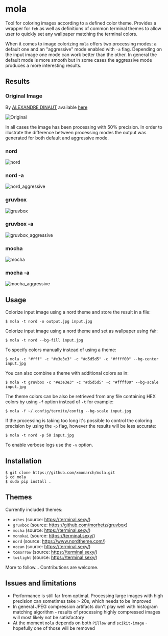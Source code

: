 # mola

Tool for coloring images according to a defined color theme. Provides a wrapper for `feh` as well as definitions
of common terminal themes to allow user to quickly set any wallpaper matching the terminal colors.

When it comes to image colorizing `mola` offers two processing modes: a default one and an "aggressive" mode enabled with `-a` flag. Depending on the input image one mode can work better than the other. In general the default mode is more smooth but in some cases the aggressive mode produces a more interesting results.  

## Results

### Original Image

By [ALEXANDRE DINAUT](https://unsplash.com/@alexdinaut) available [here](https://unsplash.com/photos/zqxnyb7M5kI)

![Original](/samples/original.jpg)

In all cases the image has been processing with 50% precision. In order to illustrate the difference between processing modes the output was generated for both default and aggressive mode. 

### nord

![nord](/samples/nord.jpg)

### nord -a

![nord_aggressive](/samples/nord_a.jpg)

### gruvbox

![gruvbox](/samples/gruvbox.jpg)

### gruvbox -a

![gruvbox_aggressive](/samples/gruvbox_a.jpg)

### mocha

![mocha](/samples/mocha.jpg)

### mocha -a

![mocha_aggressive](/samples/mocha_a.jpg)

## Usage

Colorize input image using a nord theme and store the result in a file:
```shell
$ mola -t nord -o output.jpg input.jpg
```

Colorize input image using a nord theme and set as wallpaper using `feh`:
```shell
$ mola -t nord --bg-fill input.jpg
```

To specify colors manually instead of using a theme:
```shell
$ mola -c "#fff" -c "#e3e3e3" -c "#d5d5d5" -c "#ffff00" --bg-center input.jpg
```

You can also combine a theme with additional colors as in:
```shell
$ mola -t gruvbox -c "#e3e3e3" -c "#d5d5d5" -c "#ffff00" --bg-scale input.jpg
```

The theme colors can be also be retrieved from any file containing HEX colors by using `-f` option instead of `-t` for example:
```shell
$ mola -f ~/.config/termite/config --bg-scale input.jpg
```

If the processing is taking too long it's possible to control the coloring precision by using the `-p` flag, 
however the results will be less accurate:  
```shell
$ mola -t nord -p 50 input.jpg
```

To enable verbose logs use the `-v` option.

## Installation

```shell
$ git clone https://github.com/xmonarch/mola.git
$ cd mola
$ sudo pip install .
```

## Themes

Currently included themes:
- `ashes` (source: https://terminal.sexy/)
- `gruvbox` (source: https://github.com/morhetz/gruvbox)
- `mocha` (source: https://terminal.sexy/)
- `monokai` (source: https://terminal.sexy/)
- `nord` (source: https://www.nordtheme.com/)
- `ocean` (source: https://terminal.sexy/)
- `tomorrow` (source: https://terminal.sexy/)
- `twilight` (source: https://terminal.sexy/)

More to follow... Contributions are welcome.

## Issues and limitations
- Performance is still far from optimal. Processing large images with high precision can sometimes take > 20s, which needs to be improved
- In general JPEG compression artifacts don't play well with histogram matching algorithm - results of processing highly compressed images will most likely not be satisfactory 
- At the moment `mola` depends on both `Pillow` and `scikit-image` - hopefully one of those will be removed  
